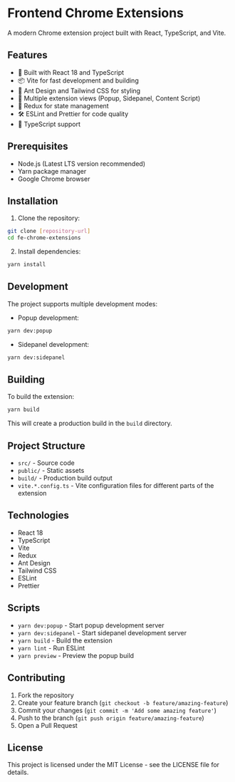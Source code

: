 # Frontend Chrome Extensions

A modern Chrome extension project built with React, TypeScript, and Vite.

## Features

- 🚀 Built with React 18 and TypeScript
- 📦 Vite for fast development and building
- 🎨 Ant Design and Tailwind CSS for styling
- 📱 Multiple extension views (Popup, Sidepanel, Content Script)
- 🔄 Redux for state management
- 🛠️ ESLint and Prettier for code quality
- 📝 TypeScript support

## Prerequisites

- Node.js (Latest LTS version recommended)
- Yarn package manager
- Google Chrome browser

## Installation

1. Clone the repository:

```bash
git clone [repository-url]
cd fe-chrome-extensions
```

2. Install dependencies:

```bash
yarn install
```

## Development

The project supports multiple development modes:

- Popup development:

```bash
yarn dev:popup
```

- Sidepanel development:

```bash
yarn dev:sidepanel
```

## Building

To build the extension:

```bash
yarn build
```

This will create a production build in the `build` directory.

## Project Structure

- `src/` - Source code
- `public/` - Static assets
- `build/` - Production build output
- `vite.*.config.ts` - Vite configuration files for different parts of the extension

## Technologies

- React 18
- TypeScript
- Vite
- Redux
- Ant Design
- Tailwind CSS
- ESLint
- Prettier

## Scripts

- `yarn dev:popup` - Start popup development server
- `yarn dev:sidepanel` - Start sidepanel development server
- `yarn build` - Build the extension
- `yarn lint` - Run ESLint
- `yarn preview` - Preview the popup build

## Contributing

1. Fork the repository
2. Create your feature branch (`git checkout -b feature/amazing-feature`)
3. Commit your changes (`git commit -m 'Add some amazing feature'`)
4. Push to the branch (`git push origin feature/amazing-feature`)
5. Open a Pull Request

## License

This project is licensed under the MIT License - see the LICENSE file for details.
